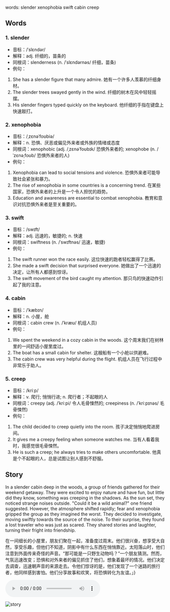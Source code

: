 words: slender xenophobia swift cabin creep

## Words
### 1. slender
- 音标：/ˈslɛndər/ <span style="cursor: pointer;" onclick="document.getElementById('audio-player-1').play()"><i class="fas fa-volume-up"></i></span>
  <audio id="audio-player-1" src="https://files.dwong.top/words/slender.mp3" style="display:none;"></audio>
- 解释：adj. 纤细的，苗条的
- 同根词：slenderness (n. /ˈslɛndərnəs/ 纤细，苗条)
- 例句：
1. She has a slender figure that many admire. 她有一个许多人羡慕的纤细身材。
2. The slender trees swayed gently in the wind. 纤细的树木在风中轻轻摇摆。
3. His slender fingers typed quickly on the keyboard. 他纤细的手指在键盘上快速敲打。

### 2. xenophobia
- 音标：/ˌzɛnəˈfoʊbiə/ <span style="cursor: pointer;" onclick="document.getElementById('audio-player-2').play()"><i class="fas fa-volume-up"></i></span>
  <audio id="audio-player-2" src="https://files.dwong.top/words/xenophobia.mp3" style="display:none;"></audio>
- 解释：n. 恐惧、厌恶或偏见外来者或外族的情绪或态度
- 同根词：xenophobic (adj. /ˌzɛnəˈfoʊbɪk/ 恐惧外来者的; xenophobe (n. /ˈzɛnəˌfoʊb/ 恐惧外来者的人)
- 例句：
1. Xenophobia can lead to social tensions and violence.  恐惧外来者可能导致社会紧张和暴力。
2. The rise of xenophobia in some countries is a concerning trend.  在某些国家，恐惧外来者的上升是一个令人担忧的趋势。
3. Education and awareness are essential to combat xenophobia.  教育和意识对抗恐惧外来者是至关重要的。

### 3. swift
- 音标：/swɪft/ <span style="cursor: pointer;" onclick="document.getElementById('audio-player-3').play()"><i class="fas fa-volume-up"></i></span>
  <audio id="audio-player-3" src="https://files.dwong.top/words/swift.mp3" style="display:none;"></audio>
- 解释：adj. 迅速的，敏捷的; n. 快速
- 同根词：swiftness (n. /ˈswɪftnəs/ 迅速，敏捷)
- 例句：
1. The swift runner won the race easily. 这位快速的跑者轻松赢得了比赛。
2. She made a swift decision that surprised everyone. 她做出了一个迅速的决定，让所有人都感到惊讶。
3. The swift movement of the bird caught my attention. 那只鸟的快速动作引起了我的注意。

### 4. cabin
- 音标：/ˈkæbɪn/ <span style="cursor: pointer;" onclick="document.getElementById('audio-player-4').play()"><i class="fas fa-volume-up"></i></span>
  <audio id="audio-player-4" src="https://files.dwong.top/words/cabin.mp3" style="display:none;"></audio>
- 解释：n. 小屋，舱
- 同根词：cabin crew (n. /ˈkræʊ/ 机组人员)
- 例句：
1. We spent the weekend in a cozy cabin in the woods. 这个周末我们在树林里的一间舒适小屋里度过。
2. The boat has a small cabin for shelter. 这艘船有一个小舱以供避难。
3. The cabin crew was very helpful during the flight. 机组人员在飞行过程中非常乐于助人。

### 5. creep
- 音标：/kriːp/ <span style="cursor: pointer;" onclick="document.getElementById('audio-player-5').play()"><i class="fas fa-volume-up"></i></span>
  <audio id="audio-player-5" src="https://files.dwong.top/words/creep.mp3" style="display:none;"></audio>
- 解释：v. 爬行; 悄悄行进; n. 爬行者；不起眼的人
- 同根词：creepy (adj. /ˈkriːpi/ 令人毛骨悚然的; creepiness (n. /ˈkriːpɪnəs/ 毛骨悚然)
- 例句：
1. The child decided to creep quietly into the room. 孩子决定悄悄地爬进房间。
2. It gives me a creepy feeling when someone watches me. 当有人看着我时，我感觉很毛骨悚然。
3. He is such a creep; he always tries to make others uncomfortable. 他真是个不起眼的人，总是试图让别人感到不舒服。

## Story
In a slender cabin deep in the woods, a group of friends gathered for their weekend getaway. They were excited to enjoy nature and have fun, but little did they know, something was creeping in the shadows. As the sun set, they noticed strange noises outside. "Could it be a wild animal?" one friend suggested. However, the atmosphere shifted rapidly; fear and xenophobia gripped the group as they imagined the worst. They decided to investigate, moving swiftly towards the source of the noise. To their surprise, they found a lost traveler who was just as scared. They shared stories and laughter, turning their fright into friendship.

在一间细长的小屋里，朋友们聚在一起，准备度过周末。他们很兴奋，想享受大自然，享受乐趣，但他们不知道，阴影中有什么东西在悄悄靠近。太阳落山时，他们注意到外面传来奇怪的声音。“那可能是一只野生动物吗？”一个朋友猜测。然而，气氛迅速改变；恐惧和对外来者的偏见抓住了他们，想象着最坏的情况。他们决定去调查，迅速朝声音的来源走去。令他们惊讶的是，他们发现了一个迷路的旅行者，他同样感到害怕。他们分享故事和欢笑，将恐惧转化为友谊。」}


<audio controls>
  <source src="https://files.dwong.top/story/1d14259cb5ff39389da429054809dd26.mp3" type="audio/mpeg">
  你的浏览器不支持音频元素。
</audio>
    

![story](https://files.dwong.top/image/1d14259cb5ff39389da429054809dd26.png)

